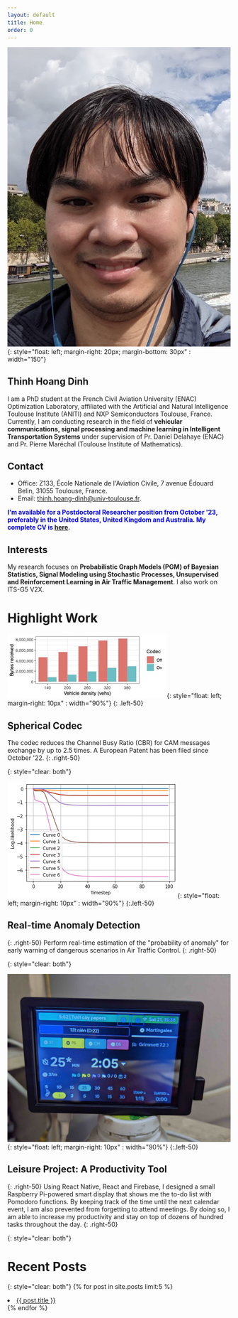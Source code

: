 ```yaml
---
layout: default
title: Home
order: 0
---
```

![image](thinh.jpg){: style="float: left; margin-right: 20px; margin-bottom: 30px" : width="150"}
## Thinh Hoang Dinh
I am a PhD student at the French Civil Aviation University (ENAC) Optimization Laboratory, affiliated with the Artificial and Natural Intelligence Toulouse Institute (ANITI) and NXP Semiconductors Toulouse, France. Currently, I am conducting research in the field of **vehicular communications, signal processing and machine learning in Intelligent Transportation Systems** under supervision of Pr. Daniel Delahaye (ENAC) and Pr. Pierre Maréchal (Toulouse Institute of Mathematics).

## Contact
- Office: Z133, École Nationale de l'Aviation Civile, 7 avenue Édouard Belin, 31055 Toulouse, France.
- Email: [thinh.hoang-dinh@univ-toulouse.fr](mailto:thinh.hoang-dinh@univ-toulouse.fr).

<span style="color: blue">**I'm available for a Postdoctoral Researcher position from October '23, preferably in the United States, United Kingdom and Australia. My complete CV is [here](cv.pdf).**</span>


## Interests
My research focuses on **Probabilistic Graph Models (PGM) of Bayesian Statistics, Signal Modeling using Stochastic Processes, Unsupervised and Reinforcement Learning in Air Traffic Management**. I also work on ITS-G5 V2X.

# Highlight Work

![image](scodec.jpg){: style="float: left; margin-right: 10px" : width="90%"}
{: .left-50}

## Spherical Codec
The codec reduces the Channel Busy Ratio (CBR) for CAM messages exchange by up to 2.5 times.
A European Patent has been filed since October '22.
{: .right-50}


{: style="clear: both"}

![image](nonoisellh.png){: style="float: left; margin-right: 10px" : width="90%"}
{:.left-50}

## Real-time Anomaly Detection
{: .right-50}
Perform real-time estimation of the "probability of anomaly" for early warning of dangerous scenarios in Air Traffic Control.
{: .right-50}


{: style="clear: both"}

![image](paymehardware.jpg){: style="float: left; margin-right: 10px" : width="90%"}
{:.left-50}

## Leisure Project: A Productivity Tool
{: .right-50}
Using React Native, React and Firebase, I designed a small Raspberry Pi-powered smart display that shows me the to-do list with Pomodoro functions. By keeping track of the time until the next calendar event, I am also prevented from forgetting to attend meetings. By doing so, I am able to increase my productivity and stay on top of dozens of hundred tasks throughout the day.
{: .right-50}

{: style="clear: both"}

# Recent Posts
{: style="clear: both"}
{% for post in site.posts limit:5 %}  
  <li><a href="{{ BASE_PATH }}{{ post.url }}">{{ post.title }}</a></li>  
{% endfor %}  